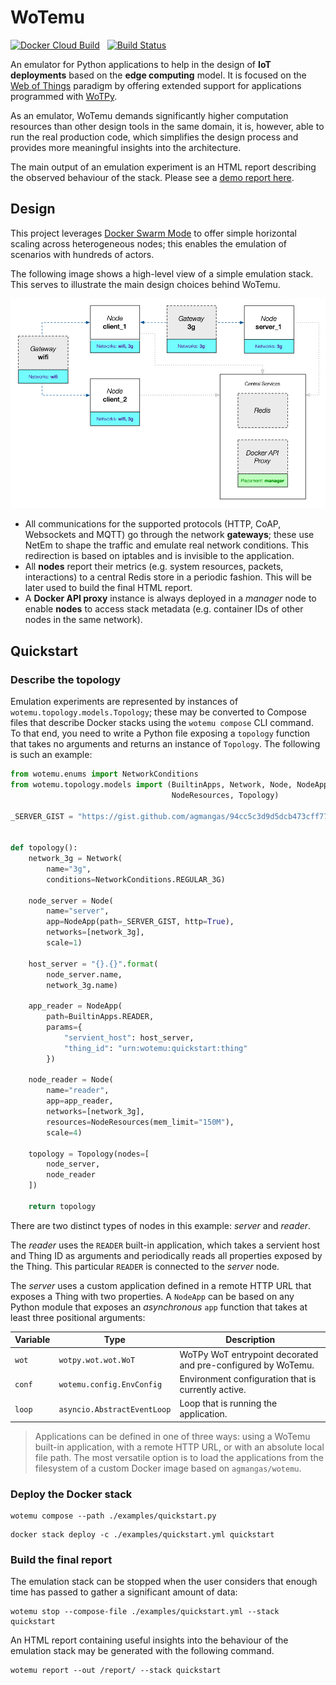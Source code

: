 # WoTemu

[![Docker Cloud Build](https://img.shields.io/docker/cloud/build/agmangas/wotemu)](https://hub.docker.com/r/agmangas/wotemu) &nbsp; [![Build Status](https://travis-ci.com/agmangas/wotemu.svg?branch=master)](https://travis-ci.com/agmangas/wotemu)

An emulator for Python applications to help in the design of **IoT deployments** based on the **edge computing** model. It is focused on the [Web of Things](https://www.w3.org/WoT/) paradigm by offering extended support for applications programmed with [WoTPy](https://pypi.org/project/wotpy/).

As an emulator, WoTemu demands significantly higher computation resources than other design tools in the same domain, it is, however, able to run the real production code, which simplifies the design process and provides more meaningful insights into the architecture.

The main output of an emulation experiment is an HTML report describing the observed behaviour of the stack. Please see a [demo report here](https://agmangas.github.io/demo-wotemu-report/).

## Design

This project leverages [Docker Swarm Mode](https://docs.docker.com/engine/swarm/) to offer simple horizontal scaling across heterogeneous nodes; this enables the emulation of scenarios with hundreds of actors.

The following image shows a high-level view of a simple emulation stack. This serves to illustrate the main design choices behind WoTemu.

![Design diagram](diagram.png "Design diagram")

- All communications for the supported protocols (HTTP, CoAP, Websockets and MQTT) go through the network **gateways**; these use NetEm to shape the traffic and emulate real network conditions. This redirection is based on iptables and is invisible to the application.
- All **nodes** report their metrics (e.g. system resources, packets, interactions) to a central Redis store in a periodic fashion. This will be later used to build the final HTML report.
- A **Docker API proxy** instance is always deployed in a _manager_ node to enable **nodes** to access stack metadata (e.g. container IDs of other nodes in the same network).

## Quickstart

### Describe the topology

Emulation experiments are represented by instances of `wotemu.topology.models.Topology`; these may be converted to Compose files that describe Docker stacks using the `wotemu compose` CLI command. To that end, you need to write a Python file exposing a `topology` function that takes no arguments and returns an instance of `Topology`. The following is such an example:

```python
from wotemu.enums import NetworkConditions
from wotemu.topology.models import (BuiltinApps, Network, Node, NodeApp,
                                    NodeResources, Topology)

_SERVER_GIST = "https://gist.github.com/agmangas/94cc5c3d9d5dcb473cff774b3522bbb6/raw"


def topology():
    network_3g = Network(
        name="3g",
        conditions=NetworkConditions.REGULAR_3G)

    node_server = Node(
        name="server",
        app=NodeApp(path=_SERVER_GIST, http=True),
        networks=[network_3g],
        scale=1)

    host_server = "{}.{}".format(
        node_server.name,
        network_3g.name)

    app_reader = NodeApp(
        path=BuiltinApps.READER,
        params={
            "servient_host": host_server,
            "thing_id": "urn:wotemu:quickstart:thing"
        })

    node_reader = Node(
        name="reader",
        app=app_reader,
        networks=[network_3g],
        resources=NodeResources(mem_limit="150M"),
        scale=4)

    topology = Topology(nodes=[
        node_server,
        node_reader
    ])

    return topology
```

There are two distinct types of nodes in this example: _server_ and _reader_.

The _reader_ uses the `READER` built-in application, which takes a servient host and Thing ID as arguments and periodically reads all properties exposed by the Thing. This particular `READER` is connected to the _server_ node.

The _server_ uses a custom application defined in a remote HTTP URL that exposes a Thing with two properties. A `NodeApp` can be based on any Python module that exposes an _asynchronous_ `app` function that takes at least three positional arguments:

| Variable | Type                        | Description                                                  |
| -------- | --------------------------- | ------------------------------------------------------------ |
| `wot`    | `wotpy.wot.wot.WoT`         | WoTPy WoT entrypoint decorated and pre-configured by WoTemu. |
| `conf`   | `wotemu.config.EnvConfig`   | Environment configuration that is currently active.          |
| `loop`   | `asyncio.AbstractEventLoop` | Loop that is running the application.                        |

> Applications can be defined in one of three ways: using a WoTemu built-in application, with a remote HTTP URL, or with an absolute local file path. The most versatile option is to load the applications from the filesystem of a custom Docker image based on `agmangas/wotemu`.

### Deploy the Docker stack

```
wotemu compose --path ./examples/quickstart.py
```

```
docker stack deploy -c ./examples/quickstart.yml quickstart
```

### Build the final report

The emulation stack can be stopped when the user considers that enough time has passed to gather a significant amount of data:

```
wotemu stop --compose-file ./examples/quickstart.yml --stack quickstart
```

An HTML report containing useful insights into the behaviour of the emulation stack may be generated with the following command.

```
wotemu report --out /report/ --stack quickstart
```

